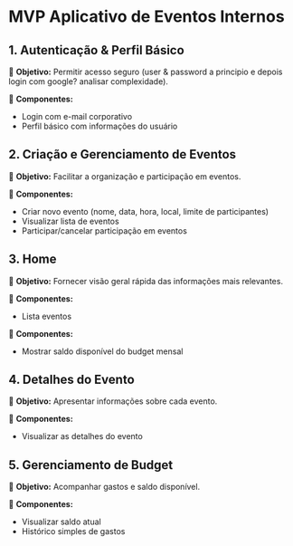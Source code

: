 # MVP Aplicativo de Eventos Internos

## 1. Autenticação & Perfil Básico
📌 **Objetivo:** Permitir acesso seguro (user & password a principio e depois login com google? analisar complexidade).

🔹 **Componentes:**
- Login com e-mail corporativo
- Perfil básico com informações do usuário

## 2. Criação e Gerenciamento de Eventos
📌 **Objetivo:** Facilitar a organização e participação em eventos.

🔹 **Componentes:**
- Criar novo evento (nome, data, hora, local, limite de participantes)
- Visualizar lista de eventos
- Participar/cancelar participação em eventos

## 3. Home
📌 **Objetivo:** Fornecer visão geral rápida das informações mais relevantes.

🔹 **Componentes:**
- Lista eventos

🔹 **Componentes:**
- Mostrar saldo disponível do budget mensal

## 4. Detalhes do Evento
📌 **Objetivo:** Apresentar informações sobre cada evento.

🔹 **Componentes:**
- Visualizar as detalhes do evento

## 5. Gerenciamento de Budget
📌 **Objetivo:** Acompanhar gastos e saldo disponível.

🔹 **Componentes:**
- Visualizar saldo atual
- Histórico simples de gastos
